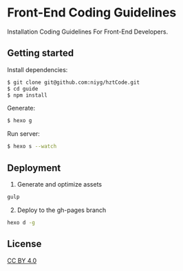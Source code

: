 # Front-End Coding Guidelines

Installation Coding Guidelines For Front-End Developers.

## Getting started

Install dependencies:

``` bash
$ git clone git@github.com:niyg/hztCode.git
$ cd guide 
$ npm install
```

Generate:

``` bash
$ hexo g
```

Run server:

``` bash
$ hexo s --watch
```

## Deployment

1. Generate and optimize assets

  ```bash
  gulp
  ```

2. Deploy to the gh-pages branch

  ```bash
  hexo d -g
  ```

## License

[CC BY 4.0](http://creativecommons.org/licenses/by/4.0/)
